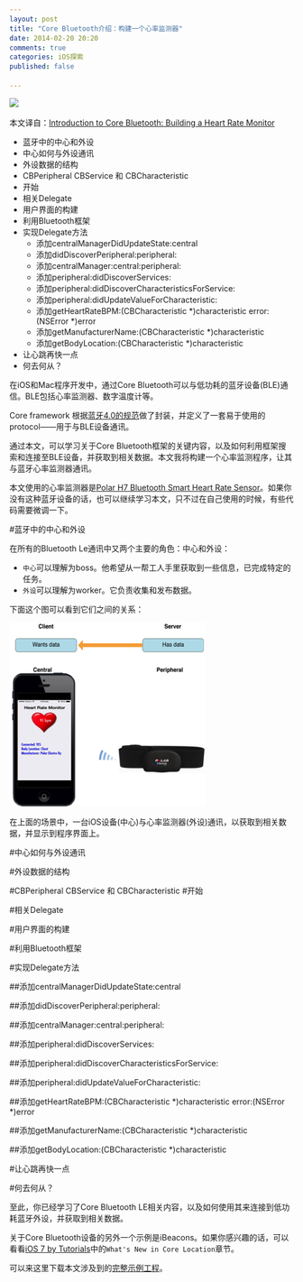```yaml
---
layout: post
title: "Core Bluetooth介绍：构建一个心率监测器"
date: 2014-02-20 20:20
comments: true
categories: iOS探索
published: false

---
```


![](/images/2014/02/1.png)

<!--more-->

本文译自：[Introduction to Core Bluetooth: Building a Heart Rate Monitor](http://www.raywenderlich.com/52080/introduction-core-bluetooth-building-heart-rate-monitor)

* 蓝牙中的中心和外设
* 中心如何与外设通讯
* 外设数据的结构
* CBPeripheral CBService 和 CBCharacteristic
* 开始
* 相关Delegate
* 用户界面的构建
* 利用Bluetooth框架
* 实现Delegate方法
	* 添加centralManagerDidUpdateState:central
	* 添加didDiscoverPeripheral:peripheral:
	* 添加centralManager:central:peripheral:
	* 添加peripheral:didDiscoverServices:
	* 添加peripheral:didDiscoverCharacteristicsForService:
	* 添加peripheral:didUpdateValueForCharacteristic:
	* 添加getHeartRateBPM:(CBCharacteristic *)characteristic error:(NSError *)error
	* 添加getManufacturerName:(CBCharacteristic *)characteristic
	* 添加getBodyLocation:(CBCharacteristic *)characteristic
* 让心跳再快一点
* 何去何从？

在iOS和Mac程序开发中，通过Core Bluetooth可以与低功耗的蓝牙设备(BLE)通信。BLE包括心率监测器、数字温度计等。

Core framework 根据[蓝牙4.0的规范](https://www.bluetooth.org/en-us/specification/adopted-specifications)做了封装，并定义了一套易于使用的protocol——用于与BLE设备通讯。

通过本文，可以学习关于Core Bluetooth框架的关键内容，以及如何利用框架搜索和连接至BLE设备，并获取到相关数据。本文我将构建一个心率监测程序，让其与蓝牙心率监测器通讯。

本文使用的心率监测器是[Polar H7 Bluetooth Smart Heart Rate Sensor](http://amzn.to/1h6RjLY)。如果你没有这种蓝牙设备的话，也可以继续学习本文，只不过在自己使用的时候，有些代码需要微调一下。

#蓝牙中的中心和外设

在所有的Bluetooth Le通讯中又两个主要的角色：中心和外设：

* `中心`可以理解为boss。他希望从一帮工人手里获取到一些信息，已完成特定的任务。
* `外设`可以理解为worker。它负责收集和发布数据。

下面这个图可以看到它们之间的关系：

![](/images/2014/02/3.png)

在上面的场景中，一台iOS设备(中心)与心率监测器(外设)通讯，以获取到相关数据，并显示到程序界面上。

#中心如何与外设通讯



#外设数据的结构

#CBPeripheral CBService 和 CBCharacteristic
#开始

#相关Delegate

#用户界面的构建

#利用Bluetooth框架

#实现Delegate方法

##添加centralManagerDidUpdateState:central

##添加didDiscoverPeripheral:peripheral:

##添加centralManager:central:peripheral:

##添加peripheral:didDiscoverServices:

##添加peripheral:didDiscoverCharacteristicsForService:

##添加peripheral:didUpdateValueForCharacteristic:

##添加getHeartRateBPM:(CBCharacteristic *)characteristic error:(NSError *)error

##添加getManufacturerName:(CBCharacteristic *)characteristic

##添加getBodyLocation:(CBCharacteristic *)characteristic

#让心跳再快一点

#何去何从？

至此，你已经学习了Core Bluetooth LE相关内容，以及如何使用其来连接到低功耗蓝牙外设，并获取到相关数据。

关于Core Bluetooth设备的另外一个示例是iBeacons。如果你感兴趣的话，可以看看[iOS 7 by Tutorials](http://www.raywenderlich.com/store/ios-7-by-tutorials)中的`What's New in Core Location`章节。

可以来这里下载本文涉及到的[完整示例工程](http://cdn4.raywenderlich.com/wp-content/uploads/2013/12/HeartMonitor-Final.zip)。









